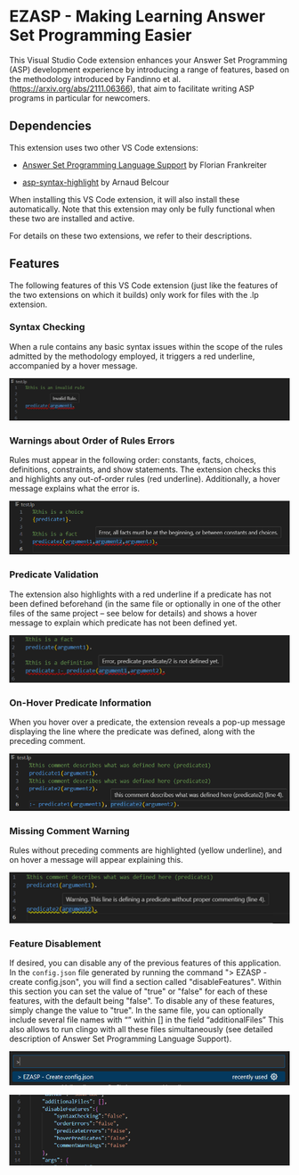 # EZASP - Making Learning Answer Set Programming Easier

This Visual Studio Code extension enhances your Answer Set Programming (ASP) development experience by introducing a range of features, based on the methodology introduced by Fandinno et al. (https://arxiv.org/abs/2111.06366), that aim to facilitate writing ASP programs in particular for newcomers.  

## Dependencies
This extension uses two other VS Code extensions: 

- [Answer Set Programming Language Support](https://marketplace.visualstudio.com/items?itemName=ffrankreiter.answer-set-programming-language-support) by Florian Frankreiter

- [asp-syntax-highlight](https://marketplace.visualstudio.com/items?itemName=abelcour.asp-syntax-highlight) by Arnaud Belcour

When installing this VS Code extension, it will also install these automatically. Note that this extension may only be fully functional when these two are installed and active. 

For details on these two extensions, we refer to their descriptions.

## Features

The following features of this VS Code extension (just like the features of the two extensions on which it builds) only work for files with the .lp extension. 

### Syntax Checking

When a rule contains any basic syntax issues within the scope of the rules admitted by the methodology employed, it triggers a red underline, accompanied by a hover message. 

![Screenshot](example_images/syntax_error.png)

### Warnings about Order of Rules Errors

Rules must appear in the following order: constants, facts, choices, definitions, constraints, and show statements. The extension checks this and highlights any out-of-order rules (red underline). Additionally, a hover message explains what the error is. 

![Screenshot](example_images/error_messages.png)

### Predicate Validation

The extension also highlights with a red underline if a predicate has not been defined beforehand (in the same file or optionally in one of the other files of the same project – see below for details) and shows a hover message to explain which predicate has not been defined yet. 

![Screenshot](example_images/predicate_validation_3.png)

### On-Hover Predicate Information

When you hover over a predicate, the extension reveals a pop-up message displaying the line where the predicate was defined, along with the preceding comment. 

![Screenshot](example_images/on_hover.png)

### Missing Comment Warning

Rules without preceding comments are highlighted (yellow underline), and on hover a message will appear explaining this. 

![Screenshot](example_images/warning_3.png)

### Feature Disablement

If desired, you can disable any of the previous features of this application. In the `config.json` file generated by running the command "> EZASP - create config.json", you will find a section called "disableFeatures". Within this section you can set the value of "true" or "false" for each of these features, with the default being "false". To disable any of these features, simply change the value to "true". In the same file, you can optionally include several file names with “” within [] in the field “additionalFiles” This also allows to run clingo with all these files simultaneously (see detailed description of Answer Set Programming Language Support). 

![Screenshot](example_images/command.png)

![Screenshot](example_images/disable.png)